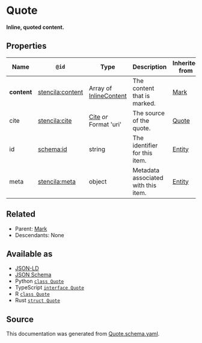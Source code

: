 # Quote

**Inline, quoted content.**

## Properties

| Name        | `@id`                                                       | Type                                       | Description                         | Inherited from      |
| ----------- | ----------------------------------------------------------- | ------------------------------------------ | ----------------------------------- | ------------------- |
| **content** | [stencila:content](https://schema.stenci.la/content.jsonld) | Array of [InlineContent](InlineContent.md) | The content that is marked.         | [Mark](Mark.md)     |
| cite        | [stencila:cite](https://schema.stenci.la/cite.jsonld)       | [Cite](Cite.md) _or_ Format 'uri'          | The source of the quote.            | [Quote](Quote.md)   |
| id          | [schema:id](https://schema.org/id)                          | string                                     | The identifier for this item.       | [Entity](Entity.md) |
| meta        | [stencila:meta](https://schema.stenci.la/meta.jsonld)       | object                                     | Metadata associated with this item. | [Entity](Entity.md) |

## Related

- Parent: [Mark](Mark.md)
- Descendants: None

## Available as

- [JSON-LD](https://schema.stenci.la/Quote.jsonld)
- [JSON Schema](https://schema.stenci.la/v1/Quote.schema.json)
- Python [`class Quote`](https://stencila.github.io/schema/python/docs/types.html#schema.types.Quote)
- TypeScript [`interface Quote`](https://stencila.github.io/schema/ts/docs/interfaces/quote.html)
- R [`class Quote`](https://cran.r-project.org/web/packages/stencilaschema/stencilaschema.pdf)
- Rust [`struct Quote`](https://docs.rs/stencila-schema/latest/stencila_schema/struct.Quote.html)

## Source

This documentation was generated from [Quote.schema.yaml](https://github.com/stencila/stencila/blob/master/schema/Quote.schema.yaml).
